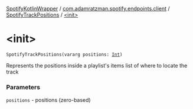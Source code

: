 [SpotifyKotlinWrapper](../../index.md) / [com.adamratzman.spotify.endpoints.client](../index.md) / [SpotifyTrackPositions](index.md) / [&lt;init&gt;](./-init-.md)

# &lt;init&gt;

`SpotifyTrackPositions(vararg positions: `[`Int`](https://kotlinlang.org/api/latest/jvm/stdlib/kotlin/-int/index.html)`)`

Represents the positions inside a playlist's items list of where to locate the track

### Parameters

`positions` - positions (zero-based)